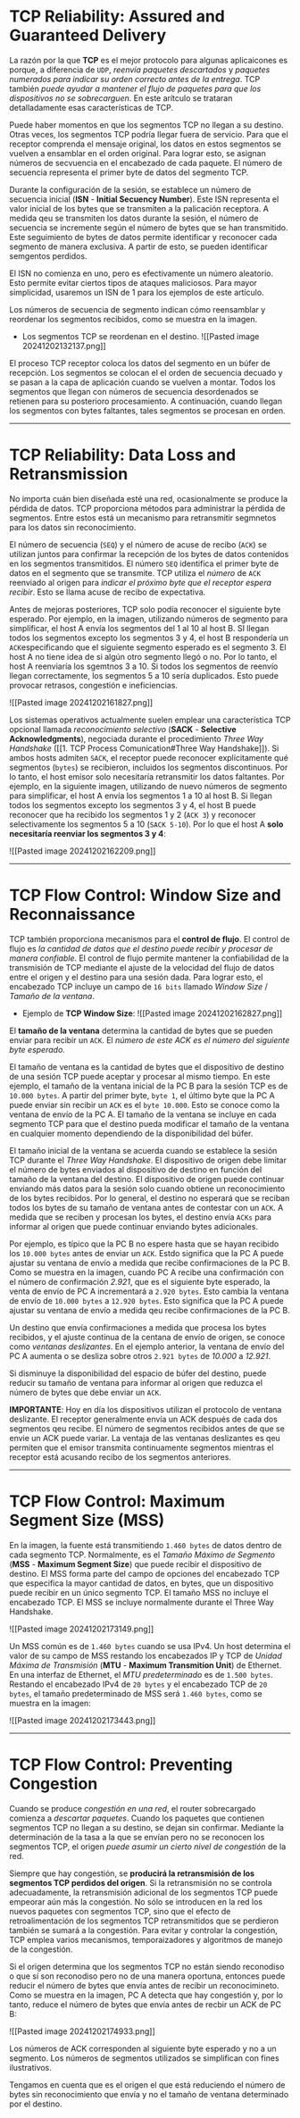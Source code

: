 # TCP Reliability: Assured and Guaranteed Delivery

La razón por la que **TCP** es el mejor protocolo para algunas aplicaicones es porque, a diferencia de `UDP`, *reenvía paquetes descartados* y *paquetes numerados para indicar su orden correcto antes de la entrega*. TCP también *puede ayudar a mantener el flujo de paquetes para que los dispositivos no se sobrecarguen*. En este arítculo se trataran detalladamente esas características de TCP.

Puede haber momentos en que los segmentos TCP no llegan a su destino. Otras veces, los segmentos TCP podría llegar fuera de servicio. Para que el receptor comprenda el mensaje original, los datos en estos segmentos se vuelven a ensamblar en el orden original. Para lograr esto, se asignan números de secvuencia en el encabezado de cada paquete. El número de secuencia representa el primer byte de datos del segmento TCP.

Durante la configuración de la sesión, se establece un número de secuencia inicial (**ISN** - **Initial Secuency Number**). Este ISN representa el valor inicial de los bytes que se transmiten a la palicación receptora. A medida qeu se transmiten los datos durante la sesión, el número de secuencia se incremente según el número de bytes que se han transmitido. Este seguimiento de bytes de datos permite identificar y reconocer cada segmento de manera exclusiva. A partir de esto, se pueden identificar semgentos perdidos.

El ISN no comienza en uno, pero es efectivamente un número aleatorio. Esto permite evitar ciertos tipos de ataques maliciosos. Para mayor simplicidad, usaremos un ISN de 1 para los ejemplos de este artículo.

Los números de secuencia de segmento indican cómo reensamblar y reordenar los segmentos recibidos, como se muestra en la imagen.

- Los segmentos TCP se reordenan en el destino.
![[Pasted image 20241202132137.png]]

El proceso TCP receptor coloca los datos del segmento en un búfer de recepción. Los segmentos se colocan el el orden de secuencia decuado y se pasan a la capa de aplicación cuando se vuelven a montar. Todos los segmentos que llegan con números de secuencia desordenados se retienen para su posterioro procesamiento. A continuación, cuando llegan los segmentos con bytes faltantes, tales segmentos se procesan en orden.

----
# TCP Reliability: Data Loss and Retransmission

No importa cuán bien diseñada esté una red, ocasionalmente se produce la pérdida de datos. TCP proporciona métodos para administrar la pérdida de segmentos. Entre estos está un mecanismo para retransmitir segmnetos para los datos sin reconocimiento.

El número de secuencia (`SEQ`) y el número de acuse de recibo (`ACK`) se utilizan juntos para confirmar la recepción de los bytes de datos contenidos en los segmentos transmitidos. El número `SEQ` identifica el primer byte de datos en el segmento que se transmite. TCP utiliza el *número* de `ACK` reenviado al origen para *indicar el próximo byte que el receptor espera recibir*. Esto se llama acuse de recibo de expectativa.

Antes de mejoras posteriores, TCP solo podía reconocer el siguiente byte esperado. Por ejemplo, en la imagen, utilizando números de segmento para simplificar, el host A envía los segmentos del 1 al 10 al host B. SI llegan todos los segmentos excepto los segmentos 3 y 4, el host B respondería un `ACK`especificando que el siguiente segmento esperado es el segmento 3. El host A no tiene idea de si algún otro segmento llegó o no. Por lo tanto, el host A reenviaría los sgemtnos 3 a 10. Si todos los segmentos de reenvío llegan correctamente, los segmentos 5 a 10 sería duplicados. Esto puede provocar retrasos, congestión e ineficiencias.

![[Pasted image 20241202161827.png]]

Los sistemas operativos actualmente suelen emplear una característica TCP opcional llamada *reconocimiento selectivo* (**SACK** - **Selective Acknowledgments**), negociada durante el procedimiento *Three Way Handshake* ([[1. TCP Process Comunication#Three Way Handshake]]). Si ambos hosts admiten `SACK`, el receptor puede reconocer explícitamente qué segmentos (`bytes`) se recibieron, incluidos los segmentos discontinuos. Por lo tanto, el host emisor solo necesitaría retransmitir los datos faltantes. Por ejemplo, en la siguiente imagen, utilizando de nuevo números de segmento para simplificar, el host A envía los segmentos 1 a 10 al host B. Si llegan todos los segmentos excepto los segmentos 3 y 4, el host B puede reconocer que ha recibido los segmentos 1 y 2 (`ACK 3`) y reconocer selectivamente los segmentos 5 a 10 (`SACK 5-10`). Por lo que el host A **solo necesitaría reenviar los segmentos 3 y 4**:

![[Pasted image 20241202162209.png]]

---
# TCP Flow Control: Window Size and Reconnaissance 

TCP también proporciona mecanismos para el **control de flujo**. El control de flujo es *la cantidad de datos que el destino puede recibir y procesar de manera confiable*. El control de flujo permite mantener la confiabilidad de la transmisión de TCP mediante el ajuste de la velocidad del flujo de datos entre el origen y el destino para una sesión dada. Para lograr esto, el encabezado TCP incluye un campo de `16 bits` llamado *Window Size* / *Tamaño de la ventana*.

- Ejemplo de **TCP Window Size**:
![[Pasted image 20241202162827.png]]

El **tamaño de la ventana** determina la cantidad de bytes que se pueden enviar para recibir un `ACK`. El *número de este ACK es el número del siguiente byte esperado*.

El tamaño de ventana es la cantidad de bytes que el dispositivo de destino de una sesión TCP puede aceptar y procesar al mismo tiempo. En este ejemplo, el tamaño de la ventana inicial de la PC B para la sesión TCP es de `10.000 bytes`. A partir del primer byte, `byte 1`, el último byte que la PC A puede enviar sin recibir un `ACK` es el `byte 10.000`. Esto se conoce como la ventana de envío de la PC A. El tamaño de la ventana se incluye en cada segmento TCP para que el destino pueda modificar el tamaño de la ventana en cualquier momento dependiendo de la disponibilidad del búfer.

El tamaño inicial de la ventana se acuerda cuando se establece la sesión TCP durante el *Three Way Handshake*. El dispositivo de origen debe limitar el número de bytes enviados al dispositivo de destino en función del tamaño de la ventana del destino. El dispositivo de origen puede continuar enviando más datos para la sesión solo cuando obtiene un reconocimiento de los bytes recibidos. Por lo general, el destino no esperará que se reciban todos los bytes de su tamaño de ventana antes de contestar con un `ACK`. A medida que se reciben y procesan los bytes, el destino envía `ACKs` para informar al origen que puede continuar enviando bytes adicionales.

Por ejemplo, es típico que la PC B no espere hasta que se hayan recibido los `10.000 bytes` antes de enviar un `ACK`. Estdo significa que la PC A puede ajustar su ventana de envío a medida que recibe confirmaciones de la PC B. Como se muestra en la imagen, cuando PC A recibe una confirmación con el número de confirmación *2.921*, que es el siguiente byte esperado, la venta de envío de PC A incrementará a `2.920 bytes`. Esto cambia la ventana de envío de `10.000 bytes` a `12.920 bytes`. Esto significa que la PC A puede ajustar su ventana de envío a medida qeu recibe confirmaciones de la PC B. 

Un destino que envía confirmaciones a medida que procesa los bytes recibidos, y el ajuste continua de la centana de envío de origen, se conoce como *ventanas deslizantes*. En el ejemplo anterior, la ventana de envío del PC A aumenta o se desliza sobre otros `2.921 bytes` de *10.000* a *12.921*.

Si disminuye la disponibilidad del espacio de búfer del destino, puede reducir su tamaño de ventana para informar al origen que reduzca el número de bytes que debe enviar un `ACK`.

**IMPORTANTE**: Hoy en día los dispositivos utilizan el protocolo de ventana deslizante. El receptor generalmente envía un ACK después de cada dos segmentos qeu recibe. El número de segmentos recibidos antes de que se envie un ACK puede variar. La ventaja de las ventanas deslizantes es qeu permiten que el emisor transmita continuamente segmentos mientras el receptor está acusando recibo de los segmentos anteriores.

---
# TCP Flow Control: Maximum Segment Size (MSS)

En la imagen, la fuente está transmitiendo `1.460 bytes` de datos dentro de cada segmento TCP. Normalmente, es el *Tamaño Máximo de Segmento* (**MSS** - **Maximum Segment Size**) que puede recibir el dispositivo de destino. El MSS forma parte del campo de opciones del encabezado TCP que especifica la mayor cantidad de datos, en bytes, que un dispositivo puede recibir en un único segmento TCP. El tamaño MSS no incluye el encabezado  TCP. El MSS se incluye normalmente durante el Three Way Handshake.

![[Pasted image 20241202173149.png]]

Un MSS común es de `1.460 bytes` cuando se usa IPv4. Un host determina el valor de su campo de MSS restando los encabezados IP y TCP de *Unidad Máxima de Transmisión* (**MTU** - **Maximum Transmition Unit**) de Ethernet. En una interfaz de Ethernet, el *MTU predeterminado* es de `1.500 bytes`. Restando el encabezado IPv4 de `20 bytes` y el encabezado TCP de `20 bytes`, el tamaño predeterminado de MSS será `1.460 bytes`, como se muestra en la imagen:

![[Pasted image 20241202173443.png]]

----
# TCP Flow Control: Preventing Congestion

Cuando se produce *congestión en una red*, el router sobrecargado comienza a *descartar paquetes*. Cuando los paquetes que contienen segmentos TCP no llegan a su destino, se dejan sin confirmar. Mediante la determinación de la tasa a la que se envían pero no se reconocen los segmentos TCP, el origen *puede asumir un cierto nivel de congestión* de la red. 

Siempre que hay congestión, se **producirá la retransmisión de los segmentos TCP perdidos del origen**. Si la retransmisión no se controla adecuadamente, la retransmisión adicional de los segmentos TCP puede empeorar aún más la congestión. No sólo se introducen en la red los nuevos paquetes con segmentos TCP, sino que el efecto de retroalimentación de los segmentos TCP retransmitidos que se perdieron también se sumará a la congestión. Para evitar y controlar la congestión, TCP emplea varios mecanismos, temporaizadores y algoritmos de manejo de la congestión.

Si el origen determina que los segmentos TCP no están siendo reconodiso o que sí son reconodiso pero no de una manera oportuna, entonces puede reducir el número de bytes que envía antes de recibir un reconocimineto. Como se muestra en la imagen, PC A detecta que hay congestión y, por lo tanto, reduce el número de bytes que envía antes de recbir un ACK de PC B:

![[Pasted image 20241202174933.png]]

Los números de ACK corresponden al siguiente byte esperado y no a un segmento. Los números de segmentos utilizados se simplifican con fines ilustrativos.

Tengamos en cuenta que es el origen el que está reduciendo el número de bytes sin reconocimiento que envía y no el tamaño de ventana determinado por el destino.